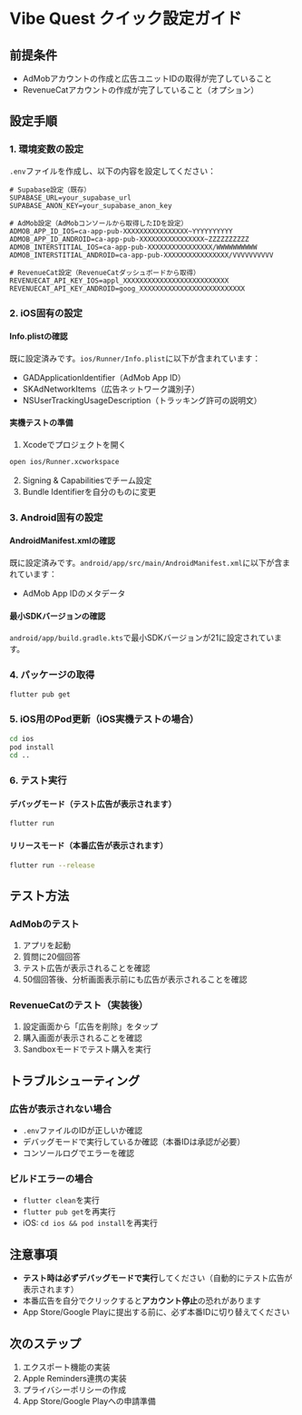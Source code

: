 # Vibe Quest クイック設定ガイド

## 前提条件
- AdMobアカウントの作成と広告ユニットIDの取得が完了していること
- RevenueCatアカウントの作成が完了していること（オプション）

## 設定手順

### 1. 環境変数の設定

`.env`ファイルを作成し、以下の内容を設定してください：

```env
# Supabase設定（既存）
SUPABASE_URL=your_supabase_url
SUPABASE_ANON_KEY=your_supabase_anon_key

# AdMob設定（AdMobコンソールから取得したIDを設定）
ADMOB_APP_ID_IOS=ca-app-pub-XXXXXXXXXXXXXXXX~YYYYYYYYYY
ADMOB_APP_ID_ANDROID=ca-app-pub-XXXXXXXXXXXXXXXX~ZZZZZZZZZZ
ADMOB_INTERSTITIAL_IOS=ca-app-pub-XXXXXXXXXXXXXXXX/WWWWWWWWWW
ADMOB_INTERSTITIAL_ANDROID=ca-app-pub-XXXXXXXXXXXXXXXX/VVVVVVVVVV

# RevenueCat設定（RevenueCatダッシュボードから取得）
REVENUECAT_API_KEY_IOS=appl_XXXXXXXXXXXXXXXXXXXXXXXXXX
REVENUECAT_API_KEY_ANDROID=goog_XXXXXXXXXXXXXXXXXXXXXXXXXX
```

### 2. iOS固有の設定

#### Info.plistの確認
既に設定済みです。`ios/Runner/Info.plist`に以下が含まれています：
- GADApplicationIdentifier（AdMob App ID）
- SKAdNetworkItems（広告ネットワーク識別子）
- NSUserTrackingUsageDescription（トラッキング許可の説明文）

#### 実機テストの準備
1. Xcodeでプロジェクトを開く
```bash
open ios/Runner.xcworkspace
```
2. Signing & Capabilitiesでチーム設定
3. Bundle Identifierを自分のものに変更

### 3. Android固有の設定

#### AndroidManifest.xmlの確認
既に設定済みです。`android/app/src/main/AndroidManifest.xml`に以下が含まれています：
- AdMob App IDのメタデータ

#### 最小SDKバージョンの確認
`android/app/build.gradle.kts`で最小SDKバージョンが21に設定されています。

### 4. パッケージの取得

```bash
flutter pub get
```

### 5. iOS用のPod更新（iOS実機テストの場合）

```bash
cd ios
pod install
cd ..
```

### 6. テスト実行

#### デバッグモード（テスト広告が表示されます）
```bash
flutter run
```

#### リリースモード（本番広告が表示されます）
```bash
flutter run --release
```

## テスト方法

### AdMobのテスト
1. アプリを起動
2. 質問に20個回答
3. テスト広告が表示されることを確認
4. 50個回答後、分析画面表示前にも広告が表示されることを確認

### RevenueCatのテスト（実装後）
1. 設定画面から「広告を削除」をタップ
2. 購入画面が表示されることを確認
3. Sandboxモードでテスト購入を実行

## トラブルシューティング

### 広告が表示されない場合
- `.env`ファイルのIDが正しいか確認
- デバッグモードで実行しているか確認（本番IDは承認が必要）
- コンソールログでエラーを確認

### ビルドエラーの場合
- `flutter clean`を実行
- `flutter pub get`を再実行
- iOS: `cd ios && pod install`を再実行

## 注意事項

- **テスト時は必ずデバッグモードで実行**してください（自動的にテスト広告が表示されます）
- 本番広告を自分でクリックすると**アカウント停止**の恐れがあります
- App Store/Google Playに提出する前に、必ず本番IDに切り替えてください

## 次のステップ

1. エクスポート機能の実装
2. Apple Reminders連携の実装
3. プライバシーポリシーの作成
4. App Store/Google Playへの申請準備